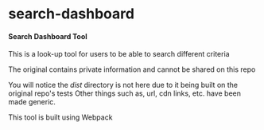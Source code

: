 # search-dashboard
#### Search Dashboard Tool

This is a look-up tool for users to be able to search different criteria

The original contains private information and cannot be shared on this repo

You will notice the *dist* directory is not here due to it being built on the original repo's tests
Other things such as, url, cdn links, etc. have been made generic.

This tool is built using Webpack
